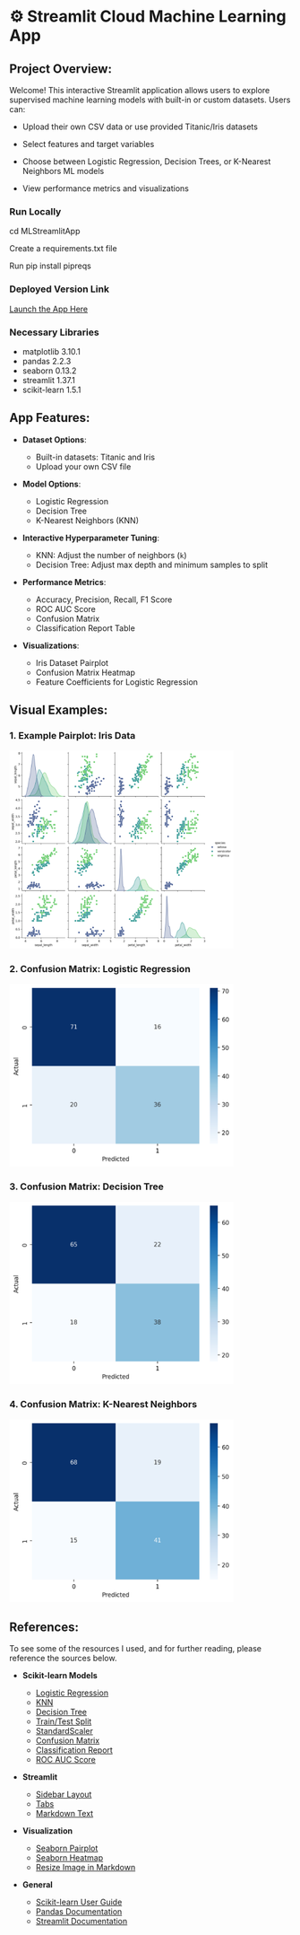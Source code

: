 #  ⚙️ Streamlit Cloud Machine Learning App

## Project Overview:

Welcome! This interactive Streamlit application allows users to explore supervised machine learning models with built-in or custom datasets. Users can:

- Upload their own CSV data or use provided Titanic/Iris datasets

- Select features and target variables

- Choose between Logistic Regression, Decision Trees, or K-Nearest Neighbors ML models

- View performance metrics and visualizations

### Run Locally

cd MLStreamlitApp

Create a requirements.txt file

Run pip install pipreqs 

### Deployed Version Link
[Launch the App Here](https://kunisaki-data-science-portfolio.streamlit.app/)

### Necessary Libraries
- matplotlib 3.10.1
- pandas 2.2.3
- seaborn 0.13.2
- streamlit 1.37.1
- scikit-learn 1.5.1

## App Features:

- **Dataset Options**:
  - Built-in datasets: Titanic and Iris
  - Upload your own CSV file

- **Model Options**:
  - Logistic Regression
  - Decision Tree
  - K-Nearest Neighbors (KNN)

- **Interactive Hyperparameter Tuning**:
  - KNN: Adjust the number of neighbors (`k`)
  - Decision Tree: Adjust max depth and minimum samples to split

- **Performance Metrics**:
  - Accuracy, Precision, Recall, F1 Score
  - ROC AUC Score 
  - Confusion Matrix
  - Classification Report Table

- **Visualizations**:
  - Iris Dataset Pairplot
  - Confusion Matrix Heatmap
  - Feature Coefficients for Logistic Regression

## Visual Examples:

### **1. Example Pairplot: Iris Data**
<img src="visualizations/iris_pairplot.png" alt="Confusion Matrix" width="400"/>

### **2. Confusion Matrix: Logistic Regression**
<img src="visualizations/logit_example.png" alt="Confusion Matrix" width="400"/>

### **3. Confusion Matrix: Decision Tree**
<img src="visualizations/tree_example.png" alt="Confusion Matrix" width="400"/>

### **4. Confusion Matrix: K-Nearest Neighbors**
<img src="visualizations/knn_example.png" alt="Confusion Matrix" width="400"/>

## References:

To see some of the resources I used, and for further reading, please reference the sources below.

- **Scikit-learn Models**
  - [Logistic Regression](https://scikit-learn.org/stable/modules/generated/sklearn.linear_model.LogisticRegression.html)
  - [KNN](https://scikit-learn.org/stable/modules/generated/sklearn.neighbors.KNeighborsClassifier.html)
  - [Decision Tree](https://scikit-learn.org/stable/modules/tree.html)
  - [Train/Test Split](https://scikit-learn.org/stable/modules/generated/sklearn.model_selection.train_test_split.html)
  - [StandardScaler](https://scikit-learn.org/stable/modules/generated/sklearn.preprocessing.StandardScaler.html)
  - [Confusion Matrix](https://scikit-learn.org/stable/modules/generated/sklearn.metrics.confusion_matrix.html)
  - [Classification Report](https://scikit-learn.org/stable/modules/generated/sklearn.metrics.classification_report.html)
  - [ROC AUC Score](https://scikit-learn.org/stable/modules/generated/sklearn.metrics.roc_auc_score.html)

- **Streamlit**
  - [Sidebar Layout](https://docs.streamlit.io/develop/api-reference/layout/st.sidebar)
  - [Tabs](https://docs.streamlit.io/develop/api-reference/layout/st.tabs)
  - [Markdown Text](https://docs.streamlit.io/develop/api-reference/text/st.markdown)

- **Visualization**
  - [Seaborn Pairplot](https://seaborn.pydata.org/generated/seaborn.pairplot.html)
  - [Seaborn Heatmap](https://seaborn.pydata.org/generated/seaborn.heatmap.html)
  - [Resize Image in Markdown](https://stackoverflow.com/questions/14675913/changing-image-size-in-markdown)

- **General**
  - [Scikit-learn User Guide](https://scikit-learn.org/stable/user_guide.html)
  - [Pandas Documentation](https://pandas.pydata.org/docs/)
  - [Streamlit Documentation](https://docs.streamlit.io/)


